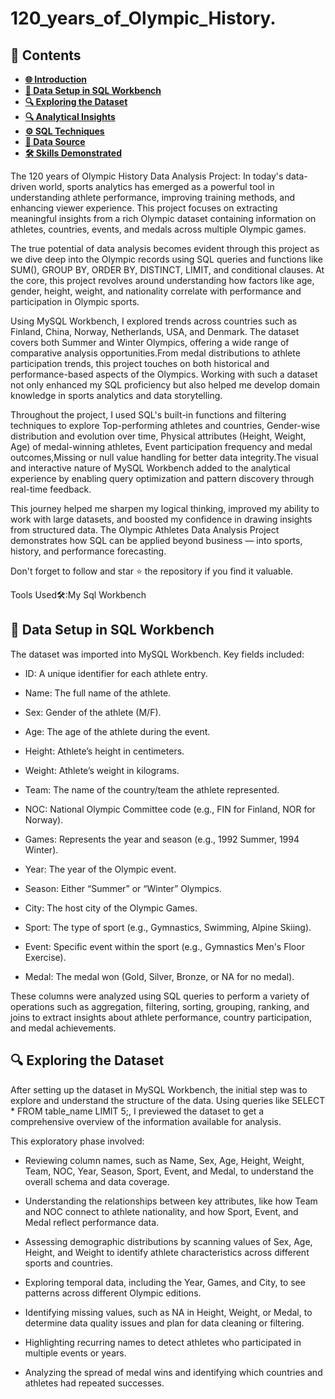 # 120_years_of_Olympic_History.

## 📑 Contents

- [**🌐 Introduction**](#-introduction)
- [**💾 Data Setup in SQL Workbench**](#-data-setup-in-sql-workbench)
- [**🔍 Exploring the Dataset**](#-exploring-the-dataset)
- [**🔍 Analytical Insights**](#-analytical-insights)
- [**⚙️ SQL Techniques**](#️-sql-techniques)
- [**📂 Data Source**](#-data-source)
- [**🛠️ Skills Demonstrated**](#️-skills-demonstrated)


The 120 years of Olympic History Data Analysis Project: In today's data-driven world, sports analytics has emerged as a powerful tool in understanding athlete performance, improving training methods, and enhancing viewer experience. This project focuses on extracting meaningful insights from a rich Olympic dataset containing information on athletes, countries, events, and medals across multiple Olympic games.

The true potential of data analysis becomes evident through this project as we dive deep into the Olympic records using SQL queries and functions like SUM(), GROUP BY, ORDER BY, DISTINCT, LIMIT, and conditional clauses. At the core, this project revolves around understanding how factors like age, gender, height, weight, and nationality correlate with performance and participation in Olympic sports.

Using MySQL Workbench, I explored trends across countries such as Finland, China, Norway, Netherlands, USA, and Denmark. The dataset covers both Summer and Winter Olympics, offering a wide range of comparative analysis opportunities.From medal distributions to athlete participation trends, this project touches on both historical and performance-based aspects of the Olympics. Working with such a dataset not only enhanced my SQL proficiency but also helped me develop domain knowledge in sports analytics and data storytelling.

Throughout the project, I used SQL's built-in functions and filtering techniques to explore Top-performing athletes and countries, Gender-wise distribution and evolution over time, Physical attributes (Height, Weight, Age) of medal-winning athletes, Event participation frequency and medal outcomes,Missing or null value handling for better data integrity.The visual and interactive nature of MySQL Workbench added to the analytical experience by enabling query optimization and pattern discovery through real-time feedback.

This journey helped me sharpen my logical thinking, improved my ability to work with large datasets, and boosted my confidence in drawing insights from structured data. The Olympic Athletes Data Analysis Project demonstrates how SQL can be applied beyond business — into sports, history, and performance forecasting.

Don't forget to follow and star ⭐ the repository if you find it valuable.

Tools Used🛠️:My Sql Workbench

## 💾 Data Setup in SQL Workbench
The dataset was imported into MySQL Workbench. Key fields included:

- ID: A unique identifier for each athlete entry.

- Name: The full name of the athlete.

- Sex: Gender of the athlete (M/F).

- Age: The age of the athlete during the event.

- Height: Athlete’s height in centimeters.

- Weight: Athlete’s weight in kilograms.

- Team: The name of the country/team the athlete represented.

- NOC: National Olympic Committee code (e.g., FIN for Finland, NOR for Norway).

- Games: Represents the year and season (e.g., 1992 Summer, 1994 Winter).

- Year: The year of the Olympic event.

- Season: Either “Summer” or “Winter” Olympics.

- City: The host city of the Olympic Games.

- Sport: The type of sport (e.g., Gymnastics, Swimming, Alpine Skiing).

- Event: Specific event within the sport (e.g., Gymnastics Men's Floor Exercise).

- Medal: The medal won (Gold, Silver, Bronze, or NA for no medal).

These columns were analyzed using SQL queries to perform a variety of operations such as aggregation, filtering, sorting, grouping, ranking, and joins to extract insights about athlete performance, country participation, and medal achievements.

## 🔍 Exploring the Dataset
After setting up the dataset in MySQL Workbench, the initial step was to explore and understand the structure of the data. Using queries like SELECT * FROM table_name LIMIT 5;, I previewed the dataset to get a comprehensive overview of the information available for analysis.

This exploratory phase involved:


- Reviewing column names, such as Name, Sex, Age, Height, Weight, Team, NOC, Year, Season, Sport, Event, and Medal, to understand the overall schema and data coverage.

- Understanding the relationships between key attributes, like how Team and NOC connect to athlete nationality, and how Sport, Event, and Medal reflect performance data.

- Assessing demographic distributions by scanning values of Sex, Age, Height, and Weight to identify athlete characteristics across different sports and countries.

- Exploring temporal data, including the Year, Games, and City, to see patterns across different Olympic editions.

- Identifying missing values, such as NA in Height, Weight, or Medal, to determine data quality issues and plan for data cleaning or filtering.

- Highlighting recurring names to detect athletes who participated in multiple events or years.

- Analyzing the spread of medal wins and identifying which countries and athletes had repeated successes.





